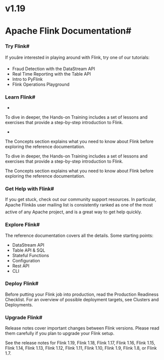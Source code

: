 # v1.19


# Apache Flink Documentation#


### Try Flink#


If youâre interested in playing around with Flink, try one of our tutorials:

* Fraud Detection with the DataStream API
* Real Time Reporting with the Table API
* Intro to PyFlink
* Flink Operations Playground

### Learn Flink#

* 
To dive in deeper, the Hands-on Training includes a set of lessons and exercises that provide a step-by-step introduction to Flink.

* 
The Concepts section explains what you need to know about Flink before exploring the reference documentation.


To dive in deeper, the Hands-on Training includes a set of lessons and exercises that provide a step-by-step introduction to Flink.


The Concepts section explains what you need to know about Flink before exploring the reference documentation.


### Get Help with Flink#


If you get stuck, check out our community support resources. In particular, Apache Flinkâs user mailing list is consistently ranked as one of the most active of any Apache project, and is a great way to get help quickly.


### Explore Flink#


The reference documentation covers all the details. Some starting points:

* DataStream API
* Table API & SQL
* Stateful Functions
* Configuration
* Rest API
* CLI

### Deploy Flink#


Before putting your Flink job into production, read the Production Readiness Checklist.
For an overview of possible deployment targets, see Clusters and Deployments.


### Upgrade Flink#


Release notes cover important changes between Flink versions. Please read them carefully if you plan to upgrade your Flink setup.


See the release notes for
Flink 1.19,
Flink 1.18,
Flink 1.17,
Flink 1.16,
Flink 1.15,
Flink 1.14,
Flink 1.13,
Flink 1.12,
Flink 1.11,
Flink 1.10,
Flink 1.9,
Flink 1.8, or
Flink 1.7.
